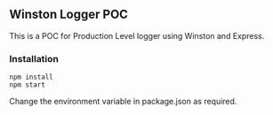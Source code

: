 ## Winston Logger POC
This is a POC for Production Level logger using Winston and Express.

### Installation
```
npm install 
npm start
```

Change the environment variable in package.json as required.